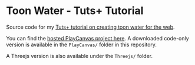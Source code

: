 # Toon Water - Tuts+ Tutorial
Source code for my [Tuts+ tutorial on creating toon water for the web](http://gamedevelopment.tutsplus.com/tutorials/creating-toon-water-for-the-web-part-1--cms-30447). 

You can find the [hosted PlayCanvas project here](https://playcanvas.com/project/533435/overview/toon-water--tuts-tutorial). A downloaded code-only version is available in the `PlayCanvas/` folder in this repository.  

A Threejs version is also available under the `Threejs/` folder.
